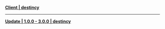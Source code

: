 **[Client | destincy](https://d3ln624mszu7ty.cloudfront.net/client_app/destincy.zip)**

-----

**[Update | 1.0.0 - 3.0.0 | destincy ](https://d2wztyirwsuyyo.cloudfront.net/tmp/pc_client/beta/update/bh3_global/2/game_1.0.0_3.0.0_diff_tAm7ELRb.zip)**
